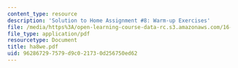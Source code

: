 ```yaml
---
content_type: resource
description: 'Solution to Home Assignment #8: Warm-up Exercises'
file: /media/https%3A/open-learning-course-data-rc.s3.amazonaws.com/16-20-structural-mechanics-fall-2002/962867297579d9c021730d256750ed62_ha8we.pdf
file_type: application/pdf
resourcetype: Document
title: ha8we.pdf
uid: 96286729-7579-d9c0-2173-0d256750ed62
---
```

